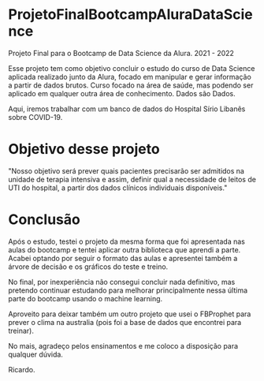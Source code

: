 # ProjetoFinalBootcampAluraDataScience

Projeto Final para o Bootcamp de Data Science da Alura. 2021 - 2022

Esse projeto tem como objetivo concluir o estudo do curso de Data Science aplicada realizado junto da Alura, focado em manipular e gerar informação a partir de dados brutos.
Curso focado na área de saúde, mas podendo ser aplicado em qualquer outra área de conhecimento. Dados são Dados.

 Aqui, iremos trabalhar com um banco de dados do Hospital Sírio Libanês sobre COVID-19.
 
 
 
 # Objetivo desse projeto
 
"Nosso objetivo será prever quais pacientes precisarão ser admitidos na unidade de terapia intensiva e assim, definir qual a necessidade de leitos de UTI do hospital, a partir dos dados clínicos individuais disponíveis."

# Conclusão

Após o estudo, testei o projeto da mesma forma que foi apresentada nas aulas do bootcamp e tentei aplicar outra biblioteca que aprendi a parte. Acabei optando por seguir o formato das aulas e apresentei também a árvore de decisão e os gráficos do teste e treino.

No final, por inexperiência não consegui concluir nada definitivo, mas pretendo continuar estudando para melhorar principalmente nessa última parte do bootcamp usando o machine learning. 

Aproveito para deixar também um outro projeto que usei o FBProphet para prever o clima na australia (pois foi a base de dados que encontrei para treinar).

No mais, agradeço pelos ensinamentos e me coloco a disposição para qualquer dúvida.

Ricardo.
